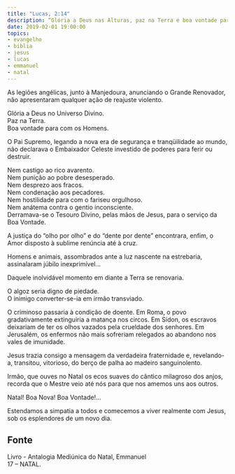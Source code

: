 ```yaml
---
title: "Lucas, 2:14"
description: “Glória a Deus nas Alturas, paz na Terra e boa vontade para com os homens”.
date: 2019-02-01 19:00:00
topics: 
- evangelho
- biblia
- jesus
- lucas
- emmanuel
- natal
---
```


As legiões angélicas, junto à Manjedoura, anunciando o Grande Renovador, não
apresentaram qualquer ação de reajuste violento.

Glória a Deus no Universo Divino.  
Paz na Terra.  
Boa vontade para com os Homens.  

O Pai Supremo, legando a nova era de segurança e tranqüilidade ao mundo,
não declarava o Embaixador Celeste investido de poderes para ferir ou destruir.

Nem castigo ao rico avarento.  
Nem punição ao pobre desesperado.  
Nem desprezo aos fracos.  
Nem condenação aos pecadores.  
Nem hostilidade para com o fariseu orgulhoso.  
Nem anátema contra o gentio inconsciente.  
Derramava-se o Tesouro Divino, pelas mãos de Jesus, para o serviço da Boa
Vontade.

A justiça do “olho por olho” e do “dente por dente” encontrara, enfim, o Amor
disposto à sublime renúncia até à cruz.

Homens e animais, assombrados ante a luz nascente na estrebaria, assinalaram
júbilo inexprimível...

Daquele inolvidável momento em diante a Terra se renovaria.

O algoz seria digno de piedade.  
O inimigo converter-se-ia em irmão transviado.

O criminoso passaria à condição de doente.
Em Roma, o povo gradativamente extinguiria a matança nos circos. Em Sídon,
os escravos deixariam de ter os olhos vazados pela crueldade dos senhores. Em
Jerusalém, os enfermos não mais sofreriam relegados ao abandono nos vales de
imunidade.

Jesus trazia consigo a mensagem da verdadeira fraternidade e, revelando-a,
transitou, vitorioso, do berço de palha ao madeiro sanguinolento.

Irmão, que ouves no Natal os ecos suaves do cântico milagroso dos anjos,
recorda que o Mestre veio até nós para que nos amemos uns aos outros.

Natal! Boa Nova! Boa Vontade!...

Estendamos a simpatia a todos e comecemos a viver realmente com Jesus, sob
os esplendores de um novo dia.

## Fonte
Livro - Antalogia Mediúnica do Natal, Emmanuel  
17 – NATAL.
